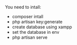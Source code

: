You need to intall:
* composer intall
* php artisan key:generate
* create database using xampp
* set the database in env
* php artisan serve
